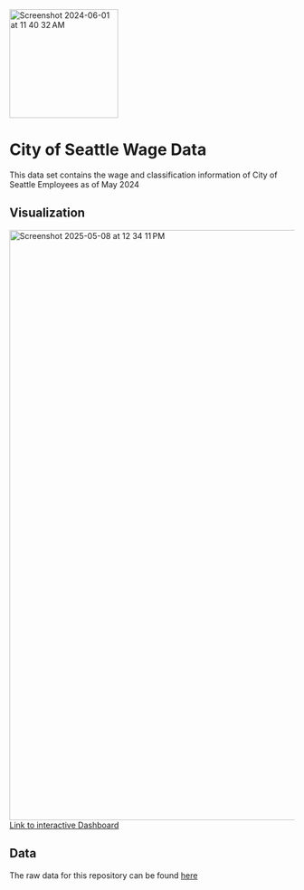 
<img width="192" alt="Screenshot 2024-06-01 at 11 40 32 AM" src="https://github.com/donmarcolaureano/seattle_wage_data/assets/140132043/1b9a02b0-ef2d-4d07-a4c6-1cf6f3a96ed4">

# City of Seattle Wage Data

This data set contains the wage and classification information of City of Seattle Employees as of May 2024


## Visualization 
<img width="1043" alt="Screenshot 2025-05-08 at 12 34 11 PM" src="https://github.com/user-attachments/assets/c04645a4-4d88-4793-96e6-4655563bd0ee" />
<a href="https://public.tableau.com/views/CityofSeattleWages_17467326655510/Dashboard1?:language=en-US&:sid=&:redirect=auth&:display_count=n&:origin=viz_share_link">Link to interactive Dashboard</a>



## Data
The raw data for this repository can be found <a href="https://data.seattle.gov/City-Business/City-of-Seattle-Wage-Data/2khk-5ukd/about_data">here</a>
